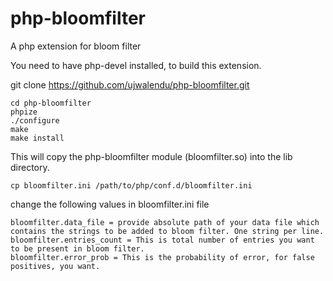 php-bloomfilter
===============

A php extension for bloom filter

You need to have php-devel installed, to build this extension.

git clone https://github.com/ujwalendu/php-bloomfilter.git
```
cd php-bloomfilter
phpize
./configure
make
make install
```

This will copy the php-bloomfilter module (bloomfilter.so) into the lib directory.
```
cp bloomfilter.ini /path/to/php/conf.d/bloomfilter.ini
```
change the following values in bloomfilter.ini file
```
bloomfilter.data_file = provide absolute path of your data file which contains the strings to be added to bloom filter. One string per line.
bloomfilter.entries_count = This is total number of entries you want to be present in bloom filter.
bloomfilter.error_prob = This is the probability of error, for false positives, you want. 
```
